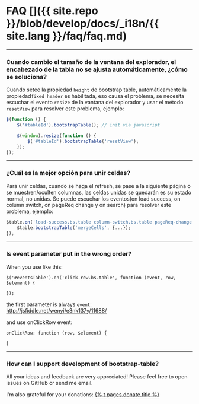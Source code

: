 # FAQ []({{ site.repo }}/blob/develop/docs/_i18n/{{ site.lang }}/faq/faq.md)

---

### Cuando cambio el tamaño de la ventana del explorador, el encabezado de la tabla no se ajusta automáticamente, ¿cómo se soluciona?

Cuando setee la propiedad `height` de bootstrap table, automáticamente la propiedad`fixed header` es habilitada, eso causa el problema, se necesita escuchar el evento `resize` de la vantana del explorador y usar el método `resetView` para resolver este problema, ejemplo:

```js
$(function () {
    $('#tableId').bootstrapTable(); // init via javascript

    $(window).resize(function () {
        $('#tableId').bootstrapTable('resetView');
    });
});
```

---

### ¿Cuál es la mejor opción para unir celdas?

Para unir celdas, cuando se haga el refresh, se pase a la siguiente página o se muestren/oculten columnas, las celdas unidas se quedarán es su estado normal, no unidas. Se puede escuchar los eventos(on load success, on column switch, on pageReq change y on search) para resolver este problema, ejemplo:

```js
$table.on('load-success.bs.table column-switch.bs.table pageReq-change.bs.table search.bs.table', function () {
    $table.bootstrapTable('mergeCells', {...});
});
```

---

### Is event parameter put in the wrong order?

When you use like this:

```
$('#eventsTable').on('click-row.bs.table', function (event, row, $element) {

});
```

the first parameter is always `event`: http://jsfiddle.net/wenyi/e3nk137y/11688/

and use onClickRow event:

```
onClickRow: function (row, $element) {

}
```

---

### How can I support development of bootstrap-table?

All your ideas and feedback are very appreciated! Please feel free to open issues on GitHub or send me email.

I'm also grateful for your donations: <a href="/donate">{% t pages.donate.title %}</a>
